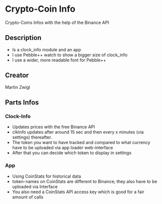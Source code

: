 # Crypto-Coin Info

Crypto-Coins Infos with the help of the Binance API

## Description

- Is a clock_info module and an app
- I use Pebble++ watch to show a bigger size of clock_info
- I use a wider, more readable font for Pebble++

## Creator

Martin Zwigl

## Parts Infos

### Clock-Info

- Updates prices with the free Binance API
- clkInfo updates after around 15 sec and then every x minutes (via settings) thereafter.
- The token you want to have tracked and compared to what currency have to be uploaded via app loader web-interface
- After that you can decide which token to display in settings

### App

- Using CoinStats for historical data
- token-names on CoinStats are different to Binance; they also have to be uploaded via Interface
- You also need a CoinStats API access key which is good for a fair amount of calls